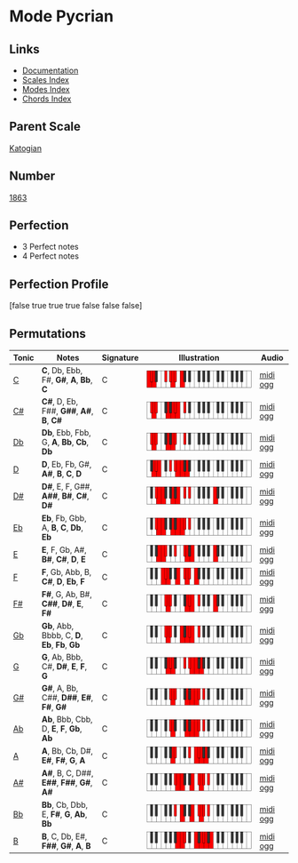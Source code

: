 # Mode Pycrian

## Links

- [Documentation](index.md)
- [Scales Index](Scales.md)
- [Modes Index](Modes.md)
- [Chords Index](Chords.md)

## Parent Scale

[Katogian](ScaleKatogian.md)

## Number

[1863](https://ianring.com/musictheory/scales/1863)

## Perfection

- 3 Perfect notes
- 4 Perfect notes

## Perfection Profile

[false true true true false false false]

## Permutations

| Tonic | Notes | Signature | Illustration | Audio |
|-------|-------|-----------|--------------|-------|
| [C](ModeCNaturalPycrian.md) | **C**, Db, Ebb, F#, **G#**, **A**, **Bb**, **C** | C | ![CNaturalPycrian](ModeCNaturalPycrian.png) | [midi](ModeCNaturalPycrian.mid) [ogg](ModeCNaturalPycrian.ogg) |
| [C#](ModeCSharpPycrian.md) | **C#**, D, Eb, F##, **G##**, **A#**, **B**, **C#** | C | ![CSharpPycrian](ModeCSharpPycrian.png) | [midi](ModeCSharpPycrian.mid) [ogg](ModeCSharpPycrian.ogg) |
| [Db](ModeDFlatPycrian.md) | **Db**, Ebb, Fbb, G, **A**, **Bb**, **Cb**, **Db** | C | ![DFlatPycrian](ModeDFlatPycrian.png) | [midi](ModeDFlatPycrian.mid) [ogg](ModeDFlatPycrian.ogg) |
| [D](ModeDNaturalPycrian.md) | **D**, Eb, Fb, G#, **A#**, **B**, **C**, **D** | C | ![DNaturalPycrian](ModeDNaturalPycrian.png) | [midi](ModeDNaturalPycrian.mid) [ogg](ModeDNaturalPycrian.ogg) |
| [D#](ModeDSharpPycrian.md) | **D#**, E, F, G##, **A##**, **B#**, **C#**, **D#** | C | ![DSharpPycrian](ModeDSharpPycrian.png) | [midi](ModeDSharpPycrian.mid) [ogg](ModeDSharpPycrian.ogg) |
| [Eb](ModeEFlatPycrian.md) | **Eb**, Fb, Gbb, A, **B**, **C**, **Db**, **Eb** | C | ![EFlatPycrian](ModeEFlatPycrian.png) | [midi](ModeEFlatPycrian.mid) [ogg](ModeEFlatPycrian.ogg) |
| [E](ModeENaturalPycrian.md) | **E**, F, Gb, A#, **B#**, **C#**, **D**, **E** | C | ![ENaturalPycrian](ModeENaturalPycrian.png) | [midi](ModeENaturalPycrian.mid) [ogg](ModeENaturalPycrian.ogg) |
| [F](ModeFNaturalPycrian.md) | **F**, Gb, Abb, B, **C#**, **D**, **Eb**, **F** | C | ![FNaturalPycrian](ModeFNaturalPycrian.png) | [midi](ModeFNaturalPycrian.mid) [ogg](ModeFNaturalPycrian.ogg) |
| [F#](ModeFSharpPycrian.md) | **F#**, G, Ab, B#, **C##**, **D#**, **E**, **F#** | C | ![FSharpPycrian](ModeFSharpPycrian.png) | [midi](ModeFSharpPycrian.mid) [ogg](ModeFSharpPycrian.ogg) |
| [Gb](ModeGFlatPycrian.md) | **Gb**, Abb, Bbbb, C, **D**, **Eb**, **Fb**, **Gb** | C | ![GFlatPycrian](ModeGFlatPycrian.png) | [midi](ModeGFlatPycrian.mid) [ogg](ModeGFlatPycrian.ogg) |
| [G](ModeGNaturalPycrian.md) | **G**, Ab, Bbb, C#, **D#**, **E**, **F**, **G** | C | ![GNaturalPycrian](ModeGNaturalPycrian.png) | [midi](ModeGNaturalPycrian.mid) [ogg](ModeGNaturalPycrian.ogg) |
| [G#](ModeGSharpPycrian.md) | **G#**, A, Bb, C##, **D##**, **E#**, **F#**, **G#** | C | ![GSharpPycrian](ModeGSharpPycrian.png) | [midi](ModeGSharpPycrian.mid) [ogg](ModeGSharpPycrian.ogg) |
| [Ab](ModeAFlatPycrian.md) | **Ab**, Bbb, Cbb, D, **E**, **F**, **Gb**, **Ab** | C | ![AFlatPycrian](ModeAFlatPycrian.png) | [midi](ModeAFlatPycrian.mid) [ogg](ModeAFlatPycrian.ogg) |
| [A](ModeANaturalPycrian.md) | **A**, Bb, Cb, D#, **E#**, **F#**, **G**, **A** | C | ![ANaturalPycrian](ModeANaturalPycrian.png) | [midi](ModeANaturalPycrian.mid) [ogg](ModeANaturalPycrian.ogg) |
| [A#](ModeASharpPycrian.md) | **A#**, B, C, D##, **E##**, **F##**, **G#**, **A#** | C | ![ASharpPycrian](ModeASharpPycrian.png) | [midi](ModeASharpPycrian.mid) [ogg](ModeASharpPycrian.ogg) |
| [Bb](ModeBFlatPycrian.md) | **Bb**, Cb, Dbb, E, **F#**, **G**, **Ab**, **Bb** | C | ![BFlatPycrian](ModeBFlatPycrian.png) | [midi](ModeBFlatPycrian.mid) [ogg](ModeBFlatPycrian.ogg) |
| [B](ModeBNaturalPycrian.md) | **B**, C, Db, E#, **F##**, **G#**, **A**, **B** | C | ![BNaturalPycrian](ModeBNaturalPycrian.png) | [midi](ModeBNaturalPycrian.mid) [ogg](ModeBNaturalPycrian.ogg) |
